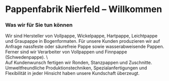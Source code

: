 # Pappenfabrik Nierfeld – Willkommen
### Was wir für Sie tun können
Wir sind Hersteller von Vollpappe, Wickelpappe, Hartpappe, Leichtpappe und Graupappe in Bogenformaten. Für unsere Kunden produzieren wir auf Anfrage nassfeste oder säurefreie Pappe sowie wasserabweisende Pappen. Ferner sind wir Verarbeiter von Vollpappen und Finnpappe (Schwedenpappe).
\    
Auf Kundenwunsch fertigen wir Ronden, Stanzpappen und Zuschnitte. Umweltfreundliche Produktionstechniken, Spezialanfertigungen und Flexibilität in jeder Hinsicht haben unsere Kundschaft überzeugt.